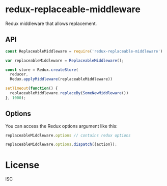 # redux-replaceable-middleware

Redux middleware that allows replacement.

## API

```javascript
const ReplaceableMiddleware = require('redux-replaceable-middleware')

var replaceableMiddleware = ReplaceableMiddleware();

const store = Redux.createStore(
  reducer,
  Redux.applyMiddleware(replaceableMiddleware))

setTimeout(function() {
  replaceableMiddleware.replaceBy(SomeNewMiddleware())
}, 1000);
```

## Options

You can access the Redux options argument like this:

```javascript
replaceableMiddleware.options // contains redux options

replaceableMiddleware.options.dispatch({action});
```

# License

ISC